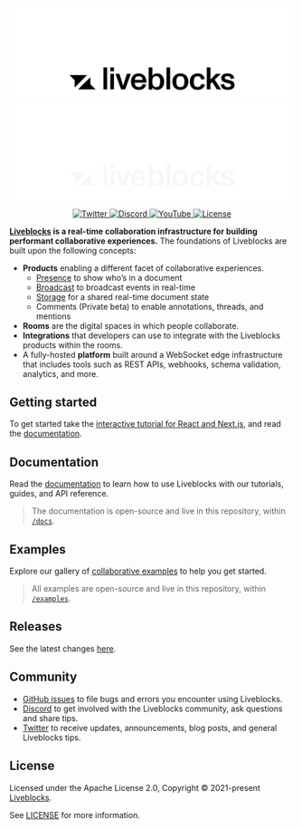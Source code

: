 <p align="center">
  <a href="https://liveblocks.io#gh-light-mode-only">
    <img src="https://raw.githubusercontent.com/liveblocks/liveblocks/main/.github/assets/header-wordmark-light.svg" alt="Liveblocks"   />
  </a>
  <a href="https://liveblocks.io#gh-dark-mode-only">
    <img src="https://raw.githubusercontent.com/liveblocks/liveblocks/main/.github/assets/header-wordmark-dark.svg" alt="Liveblocks"   />
  </a>
</p>
<p align="center">
  <a href="https://twitter.com/liveblocks">
    <img src="https://img.shields.io/badge/liveblocks-message?style=flat&logo=twitter&color=555&logoColor=fff" alt="Twitter" />
  </a>
  <a href="https://liveblocks.io/discord">
    <img src="https://img.shields.io/discord/913109211746009108?style=flat&label=discord&logo=discord&color=85f&logoColor=fff" alt="Discord" />
  </a>
    <a href="https://www.youtube.com/channel/UCDXT5skWxzOorIQrWG5OT2w">
    <img src="https://img.shields.io/youtube/channel/subscribers/UCDXT5skWxzOorIQrWG5OT2w?style=flat&label=youtube&logo=youtube&color=e14&logoColor=fff" alt="YouTube" />
  </a>
  <a href="https://github.com/liveblocks/liveblocks/blob/main/LICENSE">
    <img src="https://img.shields.io/github/license/liveblocks/liveblocks?style=flat&label=license&logo=github&color=f80&logoColor=fff" alt="License" />
  </a>
</p>

**[Liveblocks](https://liveblocks.io) is a real-time collaboration
infrastructure for building performant collaborative experiences.** The
foundations of Liveblocks are built upon the following concepts:

- **Products** enabling a different facet of collaborative experiences.
  - [Presence](/docs/products/presence) to show who’s in a document
  - [Broadcast](/docs/products/broadcast) to broadcast events in real-time
  - [Storage](/docs/products/storage) for a shared real-time document state
  - Comments (Private beta) to enable annotations, threads, and mentions
- **Rooms** are the digital spaces in which people collaborate.
- **Integrations** that developers can use to integrate with the Liveblocks
  products within the rooms.
- A fully-hosted **platform** built around a WebSocket edge infrastructure that
  includes tools such as REST APIs, webhooks, schema validation, analytics, and
  more.

## Getting started

To get started take the
[interactive tutorial for React and Next.js](https://liveblocks.io/docs/tutorial/react/getting-started),
and read the [documentation](https://liveblocks.io/docs).

## Documentation

Read the [documentation](https://liveblocks.io/docs) to learn how to use
Liveblocks with our tutorials, guides, and API reference.

> The documentation is open-source and live in this repository, within
> [`/docs`](./docs).

## Examples

Explore our gallery of [collaborative examples](https://liveblocks.io/examples)
to help you get started.

> All examples are open-source and live in this repository, within
> [`/examples`](./examples).

## Releases

See the latest changes
[here](https://github.com/liveblocks/liveblocks/releases).

## Community

- [GitHub issues](./issues) to file bugs and errors you encounter using
  Liveblocks.
- [Discord](https://liveblocks.io/discord) to get involved with the Liveblocks
  community, ask questions and share tips.
- [Twitter](https://twitter.com/liveblocks) to receive updates, announcements,
  blog posts, and general Liveblocks tips.

## License

Licensed under the Apache License 2.0, Copyright © 2021-present
[Liveblocks](https://liveblocks.io).

See [LICENSE](./LICENSE) for more information.
